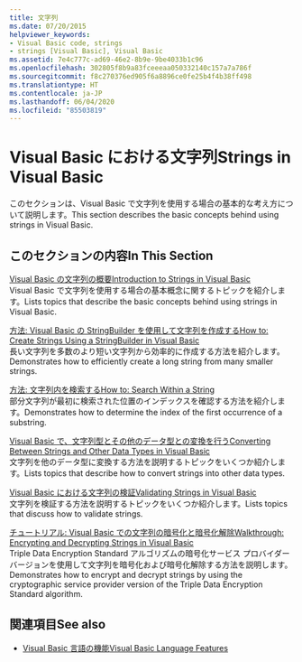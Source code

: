 ```yaml
---
title: 文字列
ms.date: 07/20/2015
helpviewer_keywords:
- Visual Basic code, strings
- strings [Visual Basic], Visual Basic
ms.assetid: 7e4c777c-ad69-46e2-8b9e-9be4033b1c96
ms.openlocfilehash: 302805f8b9a83fceeeaa050332140c157a7a786f
ms.sourcegitcommit: f8c270376ed905f6a8896ce0fe25b4f4b38ff498
ms.translationtype: HT
ms.contentlocale: ja-JP
ms.lasthandoff: 06/04/2020
ms.locfileid: "85503819"
---
```

# <a name="strings-in-visual-basic"></a><span data-ttu-id="3d311-102">Visual Basic における文字列</span><span class="sxs-lookup"><span data-stu-id="3d311-102">Strings in Visual Basic</span></span>
<span data-ttu-id="3d311-103">このセクションは、Visual Basic で文字列を使用する場合の基本的な考え方について説明します。</span><span class="sxs-lookup"><span data-stu-id="3d311-103">This section describes the basic concepts behind using strings in Visual Basic.</span></span>  
  
## <a name="in-this-section"></a><span data-ttu-id="3d311-104">このセクションの内容</span><span class="sxs-lookup"><span data-stu-id="3d311-104">In This Section</span></span>  
 [<span data-ttu-id="3d311-105">Visual Basic の文字列の概要</span><span class="sxs-lookup"><span data-stu-id="3d311-105">Introduction to Strings in Visual Basic</span></span>](introduction-to-strings.md)  
 <span data-ttu-id="3d311-106">Visual Basic で文字列を使用する場合の基本概念に関するトピックを紹介します。</span><span class="sxs-lookup"><span data-stu-id="3d311-106">Lists topics that describe the basic concepts behind using strings in Visual Basic.</span></span>  
  
 [<span data-ttu-id="3d311-107">方法: Visual Basic の StringBuilder を使用して文字列を作成する</span><span class="sxs-lookup"><span data-stu-id="3d311-107">How to: Create Strings Using a StringBuilder in Visual Basic</span></span>](how-to-create-strings-using-a-stringbuilder.md)  
 <span data-ttu-id="3d311-108">長い文字列を多数のより短い文字列から効率的に作成する方法を紹介します。</span><span class="sxs-lookup"><span data-stu-id="3d311-108">Demonstrates how to efficiently create a long string from many smaller strings.</span></span>  
  
 [<span data-ttu-id="3d311-109">方法: 文字列内を検索する</span><span class="sxs-lookup"><span data-stu-id="3d311-109">How to: Search Within a String</span></span>](how-to-search-within-a-string.md)  
 <span data-ttu-id="3d311-110">部分文字列が最初に検索された位置のインデックスを確認する方法を紹介します。</span><span class="sxs-lookup"><span data-stu-id="3d311-110">Demonstrates how to determine the index of the first occurrence of a substring.</span></span>  
  
 [<span data-ttu-id="3d311-111">Visual Basic で、文字列型とその他のデータ型との変換を行う</span><span class="sxs-lookup"><span data-stu-id="3d311-111">Converting Between Strings and Other Data Types in Visual Basic</span></span>](converting-between-strings-and-other-data-types.md)  
 <span data-ttu-id="3d311-112">文字列を他のデータ型に変換する方法を説明するトピックをいくつか紹介します。</span><span class="sxs-lookup"><span data-stu-id="3d311-112">Lists topics that describe how to convert strings into other data types.</span></span>  
  
 [<span data-ttu-id="3d311-113">Visual Basic における文字列の検証</span><span class="sxs-lookup"><span data-stu-id="3d311-113">Validating Strings in Visual Basic</span></span>](validating-strings.md)  
 <span data-ttu-id="3d311-114">文字列を検証する方法を説明するトピックをいくつか紹介します。</span><span class="sxs-lookup"><span data-stu-id="3d311-114">Lists topics that discuss how to validate strings.</span></span>  
  
 [<span data-ttu-id="3d311-115">チュートリアル: Visual Basic での文字列の暗号化と暗号化解除</span><span class="sxs-lookup"><span data-stu-id="3d311-115">Walkthrough: Encrypting and Decrypting Strings in Visual Basic</span></span>](walkthrough-encrypting-and-decrypting-strings.md)  
 <span data-ttu-id="3d311-116">Triple Data Encryption Standard アルゴリズムの暗号化サービス プロバイダー バージョンを使用して文字列を暗号化および暗号化解除する方法を説明します。</span><span class="sxs-lookup"><span data-stu-id="3d311-116">Demonstrates how to encrypt and decrypt strings by using the cryptographic service provider version of the Triple Data Encryption Standard algorithm.</span></span>  
  
## <a name="see-also"></a><span data-ttu-id="3d311-117">関連項目</span><span class="sxs-lookup"><span data-stu-id="3d311-117">See also</span></span>

- [<span data-ttu-id="3d311-118">Visual Basic 言語の機能</span><span class="sxs-lookup"><span data-stu-id="3d311-118">Visual Basic Language Features</span></span>](../index.md)
